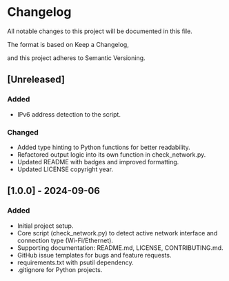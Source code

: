 # Changelog

All notable changes to this project will be documented in this file.

The format is based on Keep a Changelog,

and this project adheres to Semantic Versioning.


## [Unreleased]


### Added



* IPv6 address detection to the script.


### Changed



* Added type hinting to Python functions for better readability.
* Refactored output logic into its own function in check_network.py.
* Updated README with badges and improved formatting.
* Updated LICENSE copyright year.


## [1.0.0] - 2024-09-06


### Added



* Initial project setup.
* Core script (check_network.py) to detect active network interface and connection type (Wi-Fi/Ethernet).
* Supporting documentation: README.md, LICENSE, CONTRIBUTING.md.
* GitHub issue templates for bugs and feature requests.
* requirements.txt with psutil dependency.
* .gitignore for Python projects.